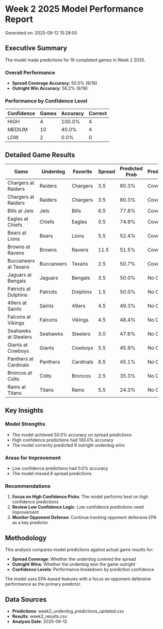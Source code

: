 # Week 2 2025 Model Performance Report

Generated on: 2025-09-12 15:28:05

## Executive Summary

The model made predictions for 16 completed games in Week 2 2025.

### Overall Performance
- **Spread Coverage Accuracy**: 50.0% (8/16)
- **Outright Win Accuracy**: 56.2% (9/16)

### Performance by Confidence Level

| Confidence | Games | Accuracy | Correct |
|------------|-------|----------|---------|
| HIGH | 4 | 100.0% | 4 |
| MEDIUM | 10 | 40.0% | 4 |
| LOW | 2 | 0.0% | 0 |

## Detailed Game Results

| Game | Underdog | Favorite | Spread | Predicted Prob | Predicted | Actual Cover | Correct | Confidence |
|------|----------|----------|--------|----------------|-----------|--------------|---------|------------|
| Chargers at Raiders | Raiders | Chargers | 3.5 | 80.3% | Cover | Cover | ✓ | HIGH |
| Chargers at Raiders | Raiders | Chargers | 3.5 | 80.3% | Cover | Cover | ✓ | HIGH |
| Bills at Jets | Jets | Bills | 6.5 | 77.8% | Cover | Cover | ✓ | HIGH |
| Eagles at Chiefs | Chiefs | Eagles | 0.5 | 74.9% | Cover | Cover | ✓ | HIGH |
| Bears at Lions | Bears | Lions | 5.5 | 52.4% | Cover | No Cover | ✗ | MEDIUM |
| Browns at Ravens | Browns | Ravens | 11.5 | 51.5% | Cover | No Cover | ✗ | MEDIUM |
| Buccaneers at Texans | Buccaneers | Texans | 2.5 | 50.7% | Cover | Cover | ✓ | MEDIUM |
| Jaguars at Bengals | Jaguars | Bengals | 3.5 | 50.0% | No Cover | Cover | ✗ | MEDIUM |
| Patriots at Dolphins | Patriots | Dolphins | 1.5 | 50.0% | No Cover | Cover | ✗ | MEDIUM |
| 49ers at Saints | Saints | 49ers | 4.5 | 49.3% | No Cover | Cover | ✗ | MEDIUM |
| Falcons at Vikings | Falcons | Vikings | 4.5 | 48.4% | No Cover | No Cover | ✓ | MEDIUM |
| Seahawks at Steelers | Seahawks | Steelers | 3.0 | 47.6% | No Cover | Cover | ✗ | MEDIUM |
| Giants at Cowboys | Giants | Cowboys | 5.5 | 45.9% | No Cover | No Cover | ✓ | MEDIUM |
| Panthers at Cardinals | Panthers | Cardinals | 6.5 | 45.1% | No Cover | No Cover | ✓ | MEDIUM |
| Broncos at Colts | Colts | Broncos | 2.5 | 35.3% | No Cover | Cover | ✗ | LOW |
| Rams at Titans | Titans | Rams | 5.5 | 24.3% | No Cover | Cover | ✗ | LOW |

## Key Insights

### Model Strengths
- The model achieved 50.0% accuracy on spread predictions
- High confidence predictions had 100.0% accuracy
- The model correctly predicted 9 outright underdog wins

### Areas for Improvement
- Low confidence predictions had 0.0% accuracy
- The model missed 8 spread predictions

### Recommendations
1. **Focus on High Confidence Picks**: The model performs best on high confidence predictions
2. **Review Low Confidence Logic**: Low confidence predictions need improvement
3. **Monitor Opponent Defense**: Continue tracking opponent defensive EPA as a key predictor

## Methodology

This analysis compares model predictions against actual game results for:
- **Spread Coverage**: Whether the underdog covered the spread
- **Outright Wins**: Whether the underdog won the game outright
- **Confidence Levels**: Performance breakdown by prediction confidence

The model uses EPA-based features with a focus on opponent defensive performance as the primary predictor.

## Data Sources
- **Predictions**: week2_underdog_predictions_updated.csv
- **Results**: week2_results.csv
- **Analysis Date**: 2025-09-12
